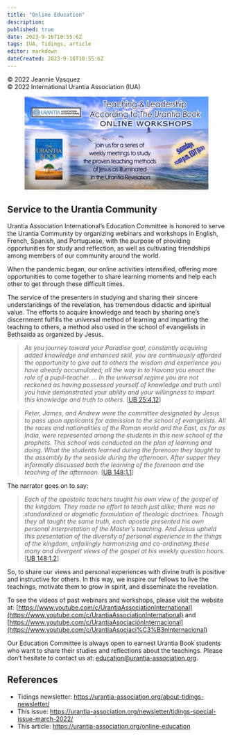 ```yaml
---
title: "Online Education"
description: 
published: true
date: 2023-9-16T10:55:6Z
tags: IUA, Tidings, article
editor: markdown
dateCreated: 2023-9-16T10:55:6Z
---
```


<p class="v-card v-sheet theme--light gray lighten-3 px-2">© 2022 Jeannie Vasquez<br>© 2022 International Urantia Association (IUA)</p>

<figure id="Figure_1" class="image urantiapedia">
<img src="../../../image/article/IUA_Tidings/Workshops.jpg">
</figure>

## Service to the Urantia Community

Urantia Association International’s Education Committee is honored to serve the Urantia Community by organizing webinars and workshops in English, French, Spanish, and Portuguese, with the purpose of providing opportunities for study and reflection, as well as cultivating friendships among members of our community around the world.

When the pandemic began, our online activities intensified, offering more opportunities to come together to share learning moments and help each other to get through these difficult times.

The service of the presenters in studying and sharing their sincere understandings of the revelation, has tremendous didactic and spiritual value. The efforts to acquire knowledge and teach by sharing one’s discernment fulfills the universal method of learning and imparting the teaching to others, a method also used in the school of evangelists in Bethsaida as organized by Jesus.

> _As you journey toward your Paradise goal, constantly acquiring added knowledge and enhanced skill, you are continuously afforded the opportunity to give out to others the wisdom and experience you have already accumulated; all the way in to Havona you enact the role of a pupil-teacher. … In the universal regime you are not reckoned as having possessed yourself of knowledge and truth until you have demonstrated your ability and your willingness to impart this knowledge and truth to others._ [[UB 25:4.12](/en/The_Urantia_Book/25#p4_12)]

> _Peter, James, and Andrew were the committee designated by Jesus to pass upon applicants for admission to the school of evangelists. All the races and nationalities of the Roman world and the East, as far as India, were represented among the students in this new school of the prophets. This school was conducted on the plan of learning and doing. What the students learned during the forenoon they taught to the assembly by the seaside during the afternoon. After supper they informally discussed both the learning of the forenoon and the teaching of the afternoon._ [[UB 148:1.1](/en/The_Urantia_Book/148#p1_1)]

The narrator goes on to say:

> _Each of the apostolic teachers taught his own view of the gospel of the kingdom. They made no effort to teach just alike; there was no standardized or dogmatic formulation of theologic doctrines. Though they all taught the same truth, each apostle presented his own personal interpretation of the Master’s teaching. And Jesus upheld this presentation of the diversity of personal experience in the things of the kingdom, unfailingly harmonizing and co-ordinating these many and divergent views of the gospel at his weekly question hours._ [[UB 148:1.2](/en/The_Urantia_Book/148#p1_2)]

So, to share our views and personal experiences with divine truth is positive and instructive for others. In this way, we inspire our fellows to live the teachings, motivate them to grow in spirit, and disseminate the revelation. 

To see the videos of past webinars and workshops, please visit the website at: [https://www.youtube.com/c/UrantiaAssociationInternational](https://www.youtube.com/c/UrantiaAssociationInternational) and [https://www.youtube.com/c/UrantiaAsociaciónInternacional](https://www.youtube.com/c/UrantiaAsociaci%C3%B3nInternacional)

Our Education Committee is always open to earnest Urantia Book students who want to share their studies and reflections about the teachings. Please don’t hesitate to contact us at: [education@urantia-association.org](mailto:education@urantia-association.org).

## References

- Tidings newsletter: https://urantia-association.org/about-tidings-newsletter/
- This issue: https://urantia-association.org/newsletter/tidings-special-issue-march-2022/
- This article: https://urantia-association.org/online-education